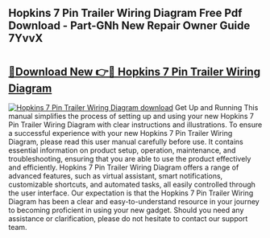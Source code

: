 ## Hopkins 7 Pin Trailer Wiring Diagram Free Pdf Download - Part-GNh New Repair Owner Guide 7YvvX

# <h2><a href="http://dfhq38x.blite.top/?on=Hopkins+7+Pin+Trailer+Wiring+Diagram">🔗Download New 👉🔴 Hopkins 7 Pin Trailer Wiring Diagram</a></h2>

[![Hopkins 7 Pin Trailer Wiring Diagram download](https://i.imgur.com/lujVjoI.png)](http://dfhq38x.blite.top/?on=Hopkins+7+Pin+Trailer+Wiring+Diagram)
Get Up and Running This manual simplifies the process of setting up and using your new Hopkins 7 Pin Trailer Wiring Diagram with clear instructions and illustrations. To ensure a successful experience with your new Hopkins 7 Pin Trailer Wiring Diagram, please read this user manual carefully before use. It contains essential information on product setup, operation, maintenance, and troubleshooting, ensuring that you are able to use the product effectively and efficiently. Hopkins 7 Pin Trailer Wiring Diagram offers a range of advanced features, such as virtual assistant, smart notifications, customizable shortcuts, and automated tasks, all easily controlled through the user interface. Our expectation is that the Hopkins 7 Pin Trailer Wiring Diagram has been a clear and easy-to-understand resource in your journey to becoming proficient in using your new gadget. Should you need any assistance or clarification, please do not hesitate to contact our support team.
